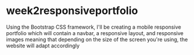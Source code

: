 # week2responsiveportfolio
Using the Bootstrap CSS framework, I'll be creating a mobile responsive portfolio which will contain a navbar, a responsive layout, and responsive images meaning that depending on the size of the screen you're using, the  website will adapt accordingly 
